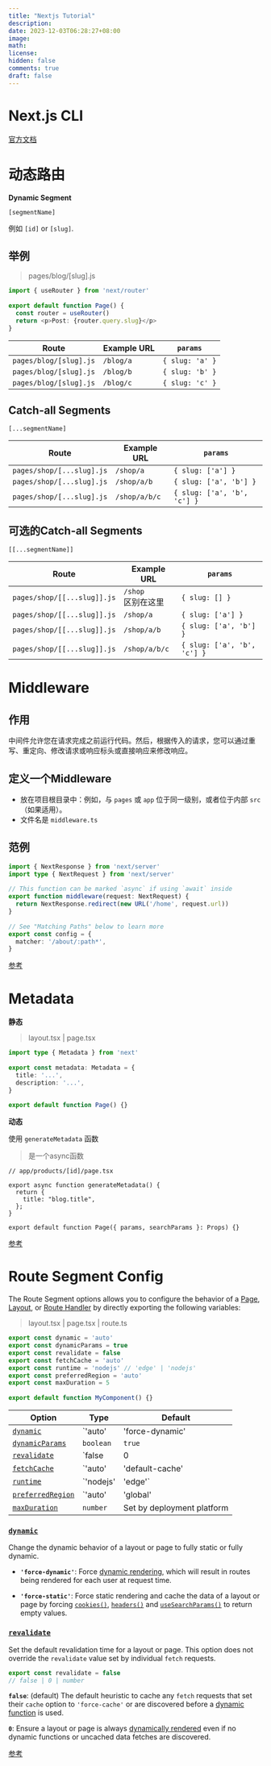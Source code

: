 ```yaml
---
title: "Nextjs Tutorial"
description: 
date: 2023-12-03T06:28:27+08:00
image: 
math: 
license: 
hidden: false
comments: true
draft: false
---
```






# Next.js CLI

[官方文档](https://nextjs.org/docs/pages/api-reference/next-cli)



# 动态路由

**Dynamic Segment**

`[segmentName]`

例如 `[id]` or `[slug]`.



## 举例

> pages/blog/[slug].js

```ts
import { useRouter } from 'next/router'
 
export default function Page() {
  const router = useRouter()
  return <p>Post: {router.query.slug}</p>
}
```

| Route                  | Example URL | `params`        |
| ---------------------- | ----------- | --------------- |
| `pages/blog/[slug].js` | `/blog/a`   | `{ slug: 'a' }` |
| `pages/blog/[slug].js` | `/blog/b`   | `{ slug: 'b' }` |
| `pages/blog/[slug].js` | `/blog/c`   | `{ slug: 'c' }` |

## Catch-all Segments

`[...segmentName]`

| Route                     | Example URL   | `params`                    |
| ------------------------- | ------------- | --------------------------- |
| `pages/shop/[...slug].js` | `/shop/a`     | `{ slug: ['a'] }`           |
| `pages/shop/[...slug].js` | `/shop/a/b`   | `{ slug: ['a', 'b'] }`      |
| `pages/shop/[...slug].js` | `/shop/a/b/c` | `{ slug: ['a', 'b', 'c'] }` |



## 可选的Catch-all Segments

`[[...segmentName]]`

| Route                       | Example URL            | `params`                    |
| --------------------------- | ---------------------- | --------------------------- |
| `pages/shop/[[...slug]].js` | `/shop`<br/>区别在这里 | `{ slug: [] }`              |
| `pages/shop/[[...slug]].js` | `/shop/a`              | `{ slug: ['a'] }`           |
| `pages/shop/[[...slug]].js` | `/shop/a/b`            | `{ slug: ['a', 'b'] }`      |
| `pages/shop/[[...slug]].js` | `/shop/a/b/c`          | `{ slug: ['a', 'b', 'c'] }` |



# Middleware

## 作用

中间件允许您在请求完成之前运行代码。然后，根据传入的请求，您可以通过重写、重定向、修改请求或响应标头或直接响应来修改响应。

## 定义一个Middleware

- 放在项目根目录中：例如，与 `pages` 或 `app` 位于同一级别，或者位于内部 `src` （如果适用）。
- 文件名是 `middleware.ts` 

## 范例



```ts
import { NextResponse } from 'next/server'
import type { NextRequest } from 'next/server'
 
// This function can be marked `async` if using `await` inside
export function middleware(request: NextRequest) {
  return NextResponse.redirect(new URL('/home', request.url))
}
 
// See "Matching Paths" below to learn more
export const config = {
  matcher: '/about/:path*',
}
```



[参考](https://nextjs.org/docs/app/building-your-application/routing/middleware)



# Metadata

**静态**

> layout.tsx | page.tsx

```ts
import type { Metadata } from 'next'
 
export const metadata: Metadata = {
  title: '...',
  description: '...',
}
 
export default function Page() {}
```

**动态**

使用 `generateMetadata` 函数

> 是一个async函数

```tsx
// app/products/[id]/page.tsx

export async function generateMetadata() {
  return {
    title: "blog.title",
  };
}
 
export default function Page({ params, searchParams }: Props) {}
```

[参考](https://nextjs.org/docs/app/building-your-application/optimizing/metadata)





# Route Segment Config

The Route Segment options allows you to configure the behavior of a [Page](https://nextjs.org/docs/app/building-your-application/routing/pages-and-layouts), [Layout](https://nextjs.org/docs/app/building-your-application/routing/pages-and-layouts), or [Route Handler](https://nextjs.org/docs/app/building-your-application/routing/route-handlers) by directly exporting the following variables:

> layout.tsx | page.tsx | route.ts

```ts
export const dynamic = 'auto'
export const dynamicParams = true
export const revalidate = false
export const fetchCache = 'auto'
export const runtime = 'nodejs' // 'edge' | 'nodejs'
export const preferredRegion = 'auto'
export const maxDuration = 5
 
export default function MyComponent() {}
```



| Option                                                       | Type                                                         | Default                    |
| ------------------------------------------------------------ | ------------------------------------------------------------ | -------------------------- |
| [`dynamic`](https://nextjs.org/docs/app/api-reference/file-conventions/route-segment-config#dynamic) | `'auto' | 'force-dynamic' | 'error' | 'force-static'`        | `'auto'`                   |
| [`dynamicParams`](https://nextjs.org/docs/app/api-reference/file-conventions/route-segment-config#dynamicparams) | `boolean`                                                    | `true`                     |
| [`revalidate`](https://nextjs.org/docs/app/api-reference/file-conventions/route-segment-config#revalidate) | `false | 0 | number`                                         | `false`                    |
| [`fetchCache`](https://nextjs.org/docs/app/api-reference/file-conventions/route-segment-config#fetchcache) | `'auto' | 'default-cache' | 'only-cache' | 'force-cache' | 'force-no-store' | 'default-no-store' | 'only-no-store'` | `'auto'`                   |
| [`runtime`](https://nextjs.org/docs/app/api-reference/file-conventions/route-segment-config#runtime) | `'nodejs' | 'edge'`                                          | `'nodejs'`                 |
| [`preferredRegion`](https://nextjs.org/docs/app/api-reference/file-conventions/route-segment-config#preferredregion) | `'auto' | 'global' | 'home' | string | string[]`             | `'auto'`                   |
| [`maxDuration`](https://nextjs.org/docs/app/api-reference/file-conventions/route-segment-config#maxduration) | `number`                                                     | Set by deployment platform |



### [`dynamic`](https://nextjs.org/docs/app/api-reference/file-conventions/route-segment-config#dynamic)

Change the dynamic behavior of a layout or page to fully static or fully dynamic.

- **`'force-dynamic'`**: Force [dynamic rendering](https://nextjs.org/docs/app/building-your-application/rendering/server-components#dynamic-rendering), which will result in routes being rendered for each user at request time. 

- **`'force-static'`**: Force static rendering and cache the data of a layout or page by forcing [`cookies()`](https://nextjs.org/docs/app/api-reference/functions/cookies), [`headers()`](https://nextjs.org/docs/app/api-reference/functions/headers) and [`useSearchParams()`](https://nextjs.org/docs/app/api-reference/functions/use-search-params) to return empty values.

### [`revalidate`](https://nextjs.org/docs/app/api-reference/file-conventions/route-segment-config#revalidate)

Set the default revalidation time for a layout or page. This option does not override the `revalidate` value set by individual `fetch` requests.

```ts
export const revalidate = false
// false | 0 | number
```

**`false`**: (default) The default heuristic to cache any `fetch` requests that set their `cache` option to `'force-cache'` or are discovered before a [dynamic function](https://nextjs.org/docs/app/building-your-application/rendering/server-components#server-rendering-strategies#dynamic-functions) is used. 

**`0`**: Ensure a layout or page is always [dynamically rendered](https://nextjs.org/docs/app/building-your-application/rendering/server-components#dynamic-rendering) even if no dynamic functions or uncached data fetches are discovered. 



[参考](https://nextjs.org/docs/app/api-reference/file-conventions/route-segment-config)
